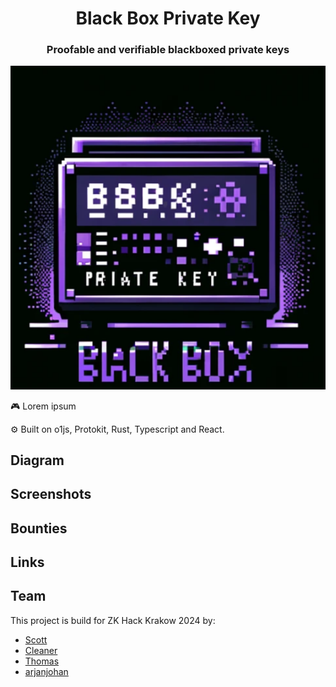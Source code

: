 <div align="center">
  <h1 align="center">Black Box Private Key </h1>
  <h3>Proofable and verifiable blackboxed private keys</h3>
  
![logo](logo.png)
</div>

🎮 Lorem ipsum 

⚙️ Built on o1js, Protokit, Rust, Typescript and React.

## Diagram

## Screenshots

## Bounties

## Links

## Team
This project is build for ZK Hack Krakow 2024 by:
- [Scott]()
- [Cleaner]()
- [Thomas]()
- [arjanjohan](https://twitter.com/arjanjohan)